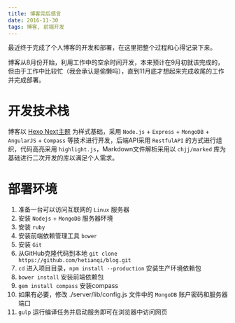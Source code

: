 ```yaml
---
title: 博客完后感言
date: 2016-11-30
tags: 博客, 前端开发
---
```


最近终于完成了个人博客的开发和部署，在这里把整个过程和心得记录下来。  

博客从8月份开始，利用工作中的空余时间开发，本来预计在9月初就该完成的，但由于工作中比较忙（我会承认是偷懒吗），直到11月底才想起来完成收尾的工作并完成部署。

# 开发技术栈
博客以 <a href="http://notes.iissnan.com" target="_blank">Hexo Next主题</a> 为样式基础，采用 ```Node.js``` + ```Express``` + ```MongoDB``` + ```AngularJS``` + ```Compass``` 等技术进行开发，后端API采用 ```RestfulAPI``` 的方式进行组织，代码高亮采用 ```highlight.js```，Markdown文件解析采用以 ```chjj/marked``` 库为基础进行二次开发的库以满足个人需求。

<!---more--->

# 部署环境

1. 准备一台可以访问互联网的 ```Linux``` 服务器
1. 安装 ```Nodejs``` + ```MongoDB``` 服务器环境
1. 安装 ```ruby```
1. 安装前端依赖管理工具 ```bower```
1. 安装 ```Git```
1. 从GitHub克隆代码到本地 ```git clone https://github.com/hetianqi/blog.git```
1. ```cd``` 进入项目目录，```npm install --production``` 安装生产环境依赖包
1. ```bower install``` 安装前端依赖包
1. ```gem install compass``` 安装compass
1. 如果有必要，修改 ./server/lib/config.js 文件中的 ```MongoDB``` 账户密码和服务器端口
1. ```gulp``` 运行编译任务并启动服务即可在浏览器中访问网页

